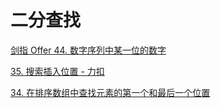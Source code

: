 # 二分查找

[剑指 Offer 44. 数字序列中某一位的数字](https://leetcode.cn/problems/shu-zi-xu-lie-zhong-mou-yi-wei-de-shu-zi-lcof/)

[35. 搜索插入位置 - 力扣](https://leetcode.cn/problems/search-insert-position/)

[34. 在排序数组中查找元素的第一个和最后一个位置 ](https://leetcode.cn/problems/find-first-and-last-position-of-element-in-sorted-array/)